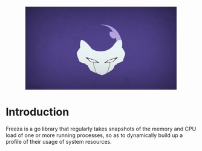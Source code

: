 <p align="center"> <img src="./assets/logo.png" alt="freeza" width=400 height=220/> </p>

# Introduction

Freeza is a go library that regularly takes snapshots of the memory and CPU load of one or more running processes, so as to dynamically build up a profile of their usage of system resources.
